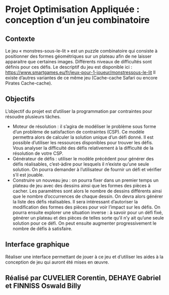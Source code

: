 # Projet Optimisation Appliquée : conception d’un jeu combinatoire
## Contexte
Le jeu « monstres-sous-le-lit » est un puzzle combinatoire qui consiste à positionner des formes
géométriques sur un plateau afin de ne laisser apparaitre que certaines images. Différents niveaux de
difficultés sont définis pour ces défis.
Le descriptif du jeu est disponible ici : https://www.smartgames.eu/fr/jeux-pour-1-joueur/monstressous-le-lit
Il existe d’autres variantes de ce même jeu (Cache-cache Safari ou encore Pirates Cache-cache).
## Objectifs
L’objectif du projet est d’utiliser la programmation par contraintes pour résoudre plusieurs tâches.
- Moteur de résolution : il s’agira de modéliser le problème sous forme d’un problème de
satisfaction de contraintes (CSP). Ce modèle permettra alors de calculer la solution unique
d’un défi donné. Il est possible d’utiliser les ressources disponibles pour trouver les défis.
Vous analyser la difficulté des défis relativement à la difficulté de la résolution de votre CSP.
- Générateur de défis : utiliser le modèle précédent pour générer des défis réalisables, c’est-àdire pour lesquels il n’existe qu’une seule solution. On pourra demander à l’utilisateur de
fournir un défi et vérifier s’il est jouable.
- Construire un nouveau jeu : on pourra fixer dans un premier temps un plateau de jeu avec
des dessins ainsi que les formes des pièces à cacher. Les paramètres sont alors le nombre de
dessins différents ainsi que le nombre d’occurrences de chaque dessin. On devra alors
générer la liste des défis réalisables. Il sera intéressant d’autoriser la modification des formes
des pièces pour voir l’impact sur les défis.
On pourra ensuite explorer une situation inverse : à savoir pour un défi fixé, générer un
plateau et des pièces de telles sorte qu’il n’y ait qu’une seule solution pour ce défi. On peut
ensuite augmenter progressivement le nombre de défis à satisfaire.
## Interface graphique
Réaliser une interface permettant de jouer à ce jeu et d’utiliser les aides à la conception de jeu qui
auront été mises en œuvre. 


## Réalisé par CUVELIER Corentin, DEHAYE Gabriel et FINNISS Oswald Billy